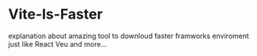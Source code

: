 # Vite-Is-Faster
explanation about amazing tool to downloud faster framworks enviroment just like React Veu and more... 
